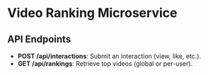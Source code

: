 # Video Ranking Microservice

## API Endpoints

- **POST /api/interactions**: Submit an interaction (view, like, etc.).
- **GET /api/rankings**: Retrieve top videos (global or per-user).
